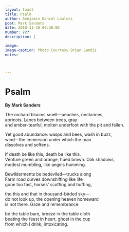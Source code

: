 ```yaml
---
layout: toast
title: Psalm
author: Benjamin Daniel Lawless
poet: Mark Sanders
date: 2018-11-30 09:30:00
number: ???
description: |

image:
image-caption: Photo Courtesy Brian Landis
notes:



---
```


# Psalm
**By Mark Sanders**

The orchard blooms smell—peaches, nectarines,  
apricots.  Lanes between trees, gray  
and amber-tearful, molten underfoot with the pit and fallen.  

Yet good abundance:  wasps and bees, wash in buzz,  
wind—the immersion under which the man   
dissolves and softens.  

If death be like this, death be like this.  
Venture green and orange, hued brown.  Oak shadows,  
modest mumbling, like angels humming.    

Bewilderments be bedeviled—trucks along  
Farm road curves downshifting like life  
gone too fast, horses’ scoffing and huffing,  

the this and that in thousand-birded sky—  
do not look up, the opening heaven homeward  
is not there.  Gaze and remembrance    

be the table bare, breeze in the table cloth  
beating the feast in heart, ghost in the cup   
from which I drink, intoxicating.   
